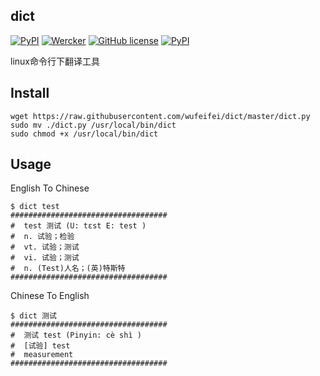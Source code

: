 ## dict
[![PyPI](https://img.shields.io/pypi/status/Django.svg)]()
[![Wercker](https://img.shields.io/wercker/ci/wercker/docs.svg)]()
[![GitHub license](https://img.shields.io/github/license/mashape/apistatus.svg)]()
[![PyPI](https://img.shields.io/pypi/pyversions/Django.svg)]()

linux命令行下翻译工具

## Install

```
wget https://raw.githubusercontent.com/wufeifei/dict/master/dict.py
sudo mv ./dict.py /usr/local/bin/dict
sudo chmod +x /usr/local/bin/dict
```

## Usage

English To Chinese

```
$ dict test
###################################
#  test 测试 (U: tɛst E: test )
#  n. 试验；检验
#  vt. 试验；测试
#  vi. 试验；测试
#  n. (Test)人名；(英)特斯特
###################################
```

Chinese To English
```
$ dict 测试
###################################
#  测试 test (Pinyin: cè shì )
#  [试验] test
#  measurement
###################################
```
